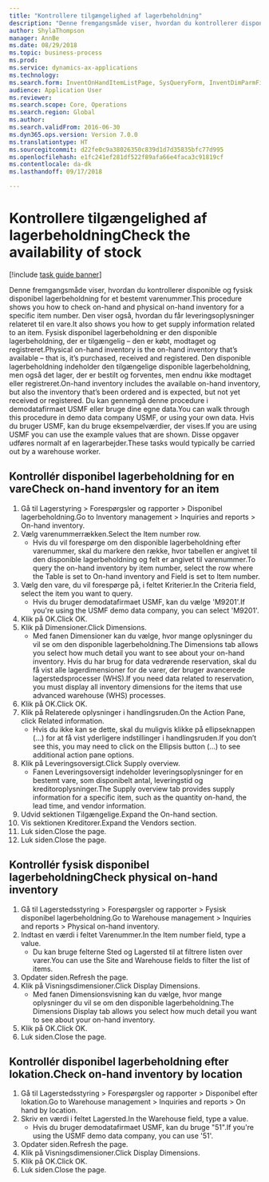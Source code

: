 ```yaml
--- 
title: "Kontrollere tilgængelighed af lagerbeholdning"
description: "Denne fremgangsmåde viser, hvordan du kontrollerer disponible og fysisk disponibel lagerbeholdning for et bestemt varenummer."
author: ShylaThompson
manager: AnnBe
ms.date: 08/29/2018
ms.topic: business-process
ms.prod: 
ms.service: dynamics-ax-applications
ms.technology: 
ms.search.form: InventOnHandItemListPage, SysQueryForm, InventDimParmFixed, InventSupply, DefaultDashboard, WHSInventPhysicalOnhand, WHSOnHand
audience: Application User
ms.reviewer: 
ms.search.scope: Core, Operations
ms.search.region: Global
ms.author: 
ms.search.validFrom: 2016-06-30
ms.dyn365.ops.version: Version 7.0.0
ms.translationtype: HT
ms.sourcegitcommit: d22fe0c9a38026350c839d1d7d35835bfc77d995
ms.openlocfilehash: e1fc241ef281df522f89afa66e4faca3c91819cf
ms.contentlocale: da-dk
ms.lasthandoff: 09/17/2018

---
```

# <a name="check-the-availability-of-stock"></a><span data-ttu-id="55a42-103">Kontrollere tilgængelighed af lagerbeholdning</span><span class="sxs-lookup"><span data-stu-id="55a42-103">Check the availability of stock</span></span>

[!include [task guide banner](../../includes/task-guide-banner.md)]

<span data-ttu-id="55a42-104">Denne fremgangsmåde viser, hvordan du kontrollerer disponible og fysisk disponibel lagerbeholdning for et bestemt varenummer.</span><span class="sxs-lookup"><span data-stu-id="55a42-104">This procedure shows you how to check on-hand and physical on-hand inventory for a specific item number.</span></span> <span data-ttu-id="55a42-105">Den viser også, hvordan du får leveringsoplysninger relateret til en vare.</span><span class="sxs-lookup"><span data-stu-id="55a42-105">It also shows you how to get supply information related to an item.</span></span> <span data-ttu-id="55a42-106">Fysisk disponibel lagerbeholdning er den disponible lagerbeholdning, der er tilgængelig – den er købt, modtaget og registreret.</span><span class="sxs-lookup"><span data-stu-id="55a42-106">Physical on-hand inventory is the on-hand inventory that’s available – that is, it’s purchased, received and registered.</span></span> <span data-ttu-id="55a42-107">Den disponible lagerbeholdning indeholder den tilgængelige disponible lagerbeholdning, men også det lager, der er bestilt og forventes, men endnu ikke modtaget eller registreret.</span><span class="sxs-lookup"><span data-stu-id="55a42-107">On-hand inventory includes the available on-hand inventory, but also the inventory that’s been ordered and is expected, but not yet received or registered.</span></span> <span data-ttu-id="55a42-108">Du kan gennemgå denne procedure i demodatafirmaet USMF eller bruge dine egne data.</span><span class="sxs-lookup"><span data-stu-id="55a42-108">You can walk through this procedure in demo data company USMF, or using your own data.</span></span> <span data-ttu-id="55a42-109">Hvis du bruger USMF, kan du bruge eksempelværdier, der vises.</span><span class="sxs-lookup"><span data-stu-id="55a42-109">If you are using USMF you can use the example values that are shown.</span></span> <span data-ttu-id="55a42-110">Disse opgaver udføres normalt af en lagerarbejder.</span><span class="sxs-lookup"><span data-stu-id="55a42-110">These tasks would typically be carried out by a warehouse worker.</span></span>


## <a name="check-on-hand-inventory-for-an-item"></a><span data-ttu-id="55a42-111">Kontrollér disponibel lagerbeholdning for en vare</span><span class="sxs-lookup"><span data-stu-id="55a42-111">Check on-hand inventory for an item</span></span>
1. <span data-ttu-id="55a42-112">Gå til Lagerstyring > Forespørgsler og rapporter > Disponibel lagerbeholdning.</span><span class="sxs-lookup"><span data-stu-id="55a42-112">Go to Inventory management > Inquiries and reports > On-hand inventory.</span></span>
2. <span data-ttu-id="55a42-113">Vælg varenummerrækken.</span><span class="sxs-lookup"><span data-stu-id="55a42-113">Select the Item number row.</span></span>
    * <span data-ttu-id="55a42-114">Hvis du vil forespørge om den disponible lagerbeholdning efter varenummer, skal du markere den række, hvor tabellen er angivet til den disponible lagerbeholdning og felt er angivet til varenummer.</span><span class="sxs-lookup"><span data-stu-id="55a42-114">To query the on-hand inventory by item number, select the row where the Table is set to On-hand inventory and Field is set to Item number.</span></span>  
3. <span data-ttu-id="55a42-115">Vælg den vare, du vil forespørge på, i feltet Kriterier.</span><span class="sxs-lookup"><span data-stu-id="55a42-115">In the Criteria field, select the item you want to query.</span></span>
    * <span data-ttu-id="55a42-116">Hvis du bruger demodatafirmaet USMF, kan du vælge 'M9201'.</span><span class="sxs-lookup"><span data-stu-id="55a42-116">If you're using the USMF demo data company, you can select 'M9201'.</span></span>  
4. <span data-ttu-id="55a42-117">Klik på OK.</span><span class="sxs-lookup"><span data-stu-id="55a42-117">Click OK.</span></span>
5. <span data-ttu-id="55a42-118">Klik på Dimensioner.</span><span class="sxs-lookup"><span data-stu-id="55a42-118">Click Dimensions.</span></span>
    * <span data-ttu-id="55a42-119">Med fanen Dimensioner kan du vælge, hvor mange oplysninger du vil se om den disponible lagerbeholdning.</span><span class="sxs-lookup"><span data-stu-id="55a42-119">The Dimensions tab allows you select how much detail you want to see about your on-hand inventory.</span></span> <span data-ttu-id="55a42-120">Hvis du har brug for data vedrørende reservation, skal du få vist alle lagerdimensioner for de varer, der bruger avancerede lagerstedsprocesser (WHS).</span><span class="sxs-lookup"><span data-stu-id="55a42-120">If you need data related to reservation, you must display all inventory dimensions for the items that use advanced warehouse (WHS) processes.</span></span>  
6. <span data-ttu-id="55a42-121">Klik på OK.</span><span class="sxs-lookup"><span data-stu-id="55a42-121">Click OK.</span></span>
7. <span data-ttu-id="55a42-122">Klik på Relaterede oplysninger i handlingsruden.</span><span class="sxs-lookup"><span data-stu-id="55a42-122">On the Action Pane, click Related information.</span></span>
    * <span data-ttu-id="55a42-123">Hvis du ikke kan se dette, skal du muligvis klikke på ellipseknappen (...) for at få vist yderligere indstillinger i handlingsruden.</span><span class="sxs-lookup"><span data-stu-id="55a42-123">If you don’t see this, you may need to click on the Ellipsis button (…) to see additional action pane options.</span></span>  
8. <span data-ttu-id="55a42-124">Klik på Leveringsoversigt.</span><span class="sxs-lookup"><span data-stu-id="55a42-124">Click Supply overview.</span></span>
    * <span data-ttu-id="55a42-125">Fanen Leveringsoversigt indeholder leveringsoplysninger for en bestemt vare, som disponibelt antal, leveringstid og kreditoroplysninger.</span><span class="sxs-lookup"><span data-stu-id="55a42-125">The Supply overview tab provides supply information for a specific item, such as the quantity on-hand, the lead time, and vendor information.</span></span>  
9. <span data-ttu-id="55a42-126">Udvid sektionen Tilgængelige.</span><span class="sxs-lookup"><span data-stu-id="55a42-126">Expand the On-hand section.</span></span>
10. <span data-ttu-id="55a42-127">Vis sektionen Kreditorer.</span><span class="sxs-lookup"><span data-stu-id="55a42-127">Expand the Vendors section.</span></span>
11. <span data-ttu-id="55a42-128">Luk siden.</span><span class="sxs-lookup"><span data-stu-id="55a42-128">Close the page.</span></span>
12. <span data-ttu-id="55a42-129">Luk siden.</span><span class="sxs-lookup"><span data-stu-id="55a42-129">Close the page.</span></span>

## <a name="check-physical-on-hand-inventory"></a><span data-ttu-id="55a42-130">Kontrollér fysisk disponibel lagerbeholdning</span><span class="sxs-lookup"><span data-stu-id="55a42-130">Check physical on-hand inventory</span></span>
1. <span data-ttu-id="55a42-131">Gå til Lagerstedsstyring > Forespørgsler og rapporter > Fysisk disponibel lagerbeholdning.</span><span class="sxs-lookup"><span data-stu-id="55a42-131">Go to Warehouse management > Inquiries and reports > Physical on-hand inventory.</span></span>
2. <span data-ttu-id="55a42-132">Indtast en værdi i feltet Varenummer.</span><span class="sxs-lookup"><span data-stu-id="55a42-132">In the Item number field, type a value.</span></span>
    * <span data-ttu-id="55a42-133">Du kan bruge felterne Sted og Lagersted til at filtrere listen over varer.</span><span class="sxs-lookup"><span data-stu-id="55a42-133">You can use the Site and Warehouse fields to filter the list of items.</span></span>  
3. <span data-ttu-id="55a42-134">Opdater siden.</span><span class="sxs-lookup"><span data-stu-id="55a42-134">Refresh the page.</span></span>
4. <span data-ttu-id="55a42-135">Klik på Visningsdimensioner.</span><span class="sxs-lookup"><span data-stu-id="55a42-135">Click Display Dimensions.</span></span>
    * <span data-ttu-id="55a42-136">Med fanen Dimensionsvisning kan du vælge, hvor mange oplysninger du vil se om den disponible lagerbeholdning.</span><span class="sxs-lookup"><span data-stu-id="55a42-136">The Dimensions Display tab allows you select how much detail you want to see about your on-hand inventory.</span></span>  
5. <span data-ttu-id="55a42-137">Klik på OK.</span><span class="sxs-lookup"><span data-stu-id="55a42-137">Click OK.</span></span>
6. <span data-ttu-id="55a42-138">Luk siden.</span><span class="sxs-lookup"><span data-stu-id="55a42-138">Close the page.</span></span>

## <a name="check-on-hand-inventory-by-location"></a><span data-ttu-id="55a42-139">Kontrollér disponibel lagerbeholdning efter lokation.</span><span class="sxs-lookup"><span data-stu-id="55a42-139">Check on-hand inventory by location</span></span>
1. <span data-ttu-id="55a42-140">Gå til Lagerstedsstyring > Forespørgsler og rapporter > Disponibel efter lokation.</span><span class="sxs-lookup"><span data-stu-id="55a42-140">Go to Warehouse management > Inquiries and reports > On hand by location.</span></span>
2. <span data-ttu-id="55a42-141">Skriv en værdi i feltet Lagersted.</span><span class="sxs-lookup"><span data-stu-id="55a42-141">In the Warehouse field, type a value.</span></span>
    * <span data-ttu-id="55a42-142">Hvis du bruger demodatafirmaet USMF, kan du bruge "51".</span><span class="sxs-lookup"><span data-stu-id="55a42-142">If you're using the USMF demo data company, you can use '51'.</span></span>  
3. <span data-ttu-id="55a42-143">Opdater siden.</span><span class="sxs-lookup"><span data-stu-id="55a42-143">Refresh the page.</span></span>
4. <span data-ttu-id="55a42-144">Klik på Visningsdimensioner.</span><span class="sxs-lookup"><span data-stu-id="55a42-144">Click Display Dimensions.</span></span>
5. <span data-ttu-id="55a42-145">Klik på OK.</span><span class="sxs-lookup"><span data-stu-id="55a42-145">Click OK.</span></span>
6. <span data-ttu-id="55a42-146">Luk siden.</span><span class="sxs-lookup"><span data-stu-id="55a42-146">Close the page.</span></span>


